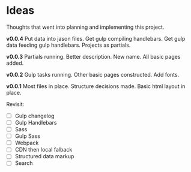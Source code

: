# Ideas

Thoughts that went into planning and implementing this project.

**v0.0.4**
Put data into jason files. Get gulp compiling handlebars. Get gulp data feeding gulp handlebars. Projects as partials.

**v0.0.3**
Partials running. Better description. New name. All basic pages added.

**v0.0.2**
Gulp tasks running. Other basic pages constructed. Add fonts.

**v0.0.1**
Most files in place. Structure decisions made. Basic html layout in place.

Revisit:
- [ ] Gulp changelog
- [ ] Gulp Handlebars
- [ ] Sass
- [ ] Gulp Sass
- [ ] Webpack
- [ ] CDN then local falback
- [ ] Structured data markup
- [ ] Search
